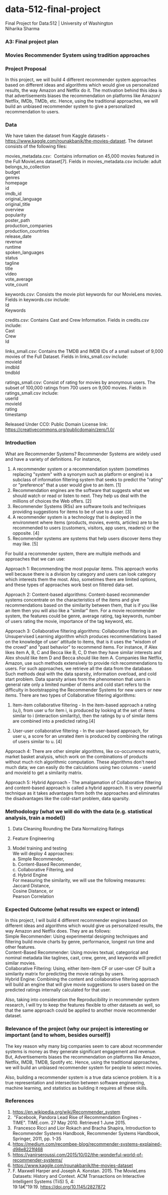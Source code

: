 # data-512-final-project
Final Project for Data:512 | University of Washington   
Niharika Sharma

### A3: Final project plan
### Movies Recommender System using tradition approaches

### Project Proposal
In this project, we will build 4 different recommender system approaches based on different ideas and algorithms which would give us personalized results, the way Amazon and Netflix do it. The motivation behind this idea is that advertisements biases the recommendation on platforms like Amazon/ Netflix, IMDb, TMDb, etc. Hence, using the traditional approaches, we will build an unbiased recommender system to give a personalized recommendation to users.

### Data 
We have taken the dataset from Kaggle datasets - https://www.kaggle.com/rounakbanik/the-movies-dataset. The dataset consists of the following files:

movies_metadata.csv:  Contains information on 45,000 movies featured in the Full MovieLens dataset[7]. 
Fields in movies_metadata.csv include:
adult   
belongs_to_collection   
budget    
genres    
homepage   
id    
imdb_id    
original_language    
original_title   
overview   
popularity   
poster_path   
production_companies   
production_countries   
release_date   
revenue   
runtime   
spoken_languages   
status   
tagline   
title   
video  
vote_average   
vote_count   

keywords.csv: Consists the movie plot keywords for our MovieLens movies. 
Fields in keywords.csv include:   
Id  
Keywords  

credits.csv: Contains Cast and Crew Information. 
Fields in credits.csv include:  
Cast   
Crew   
Id   

links_small.csv: Contains the TMDB and IMDB IDs of a small subset of 9,000 movies of the Full Dataset.
Fields in links_small.csv include:  
movieId   
imdbId   
tmdbId   
 
ratings_small.csv: Consist of rating for movies by anonymous users. The subset of 100,000 ratings from 700 users on 9,000 movies.
Fields in ratings_small.csv include:  
userId   
movieId   
rating    
timestamp   

Released Under CC0: Public Domain 
License link: https://creativecommons.org/publicdomain/zero/1.0/


### Introduction

What are Recommender Systems?
Recommender Systems are widely used and have a variety of definitions. For instance,
1. A recommender system or a recommendation system (sometimes replacing "system" with a synonym such as platform or engine) is a subclass of information filtering system that seeks to predict the "rating" or "preference" that a user would give to an item. [1]  
2. Recommendation engines are the software that suggests what we should watch or read or listen to next. They help us deal with the millions of choices the Web offers. [2] 
3. Recommender Systems (RSs) are software tools and techniques providing suggestions for items to be of use to a user. [3] 
4. A recommender system is a technology that is deployed in the environment where items (products, movies, events, articles) are to be recommended to users (customers, visitors, app users, readers) or the opposite. [4] 
5. Recommender systems are systems that help users discover items they may like. [5]

For build a recommender system, there are multiple methods and approaches that we can use: 

Approach 1: Recommending the most popular items. This approach works well because there is a division by category and users can look category which interests them the most. Also, sometimes there are limited options, and these types of approaches work best on filtered data-set.

Approach 2: Content-based algorithms: Content-based recommender systems concentrate on the characteristics of the items and give recommendations based on the similarity between them, that is if you like an item then you will also like a “similar” item. For a movie recommender system, the features could be genre, average rating, tag keywords, number of users rating the movie, importance of the tag keyword, etc.

Approach 3: Collaborative filtering algorithms: Collaborative filtering is an Unsupervised Learning algorithm which produces recommendations based on the knowledge of user’ attitude to items, that is it uses the “wisdom of the crowd” and "past behavior" to recommend items. For instance, if Alex likes item A, B, C and Becca like B, C, D then they have similar interests and Alex should like item D and Becca should like item A. Companies like Netflix, Amazon,
use such methods extensively to provide rich recommendations to users. For such approaches, we retrieve all the data from the database. 
Such methods deal with the data sparsity, information overload, and cold start problem. Data sparsity arises from the phenomenon that users in general rate only a limited number of items and cold start refers to the difficulty in bootstrapping the Recommender Systems for new users or new items. 
There are two types of Collaborative filtering algorithms:
1. Item-item collaborative filtering - In the item-based approach a rating (u,i), from user u for item i, is produced by looking at the set of items similar to i (interaction similarity), then the ratings by u of similar items are combined into a predicted rating.[4]

2. User-user collaborative filtering - In the user-based approach, for user u, a score for an unrated item is produced by combining the ratings of users similar to u. [4]

Approach 4: There are other simpler algorithms, like co-occurrence matrix, market basket analysis, which work on the combinations of products without much rich algorithmic computation. These algorithms don't need much data; we can easily do the calculations using two columns - userId and movieId to get a similarity matrix. 

Approach 5: Hybrid Approach -  The amalgamation of Collaborative filtering and content-based approach is called a hybrid approach. It is very powerful technique as it takes advantages from both the approaches and eliminates the disadvantages like the cold-start problem, data sparsity. 
 
### Methodology (what we will do with the data (e.g. statistical analysis, train a model))
1. Data Cleaning
    Rounding the Data
    Normalizing Ratings

2. Feature Engineering

3. Model training and testing  
    We will deploy 4 approaches:   
    a. Simple Recommender,   
    b. Content-Based Recommender,  
    c. Collaborative Filtering, and  
    d. Hybrid Engine  
      For measuring the similarity, we will use the following measures:    
      Jaccard Distance,   
      Cosine Distance, or  
      Pearson Correlation  

### Expected Outcome (what results we expect or intend)

In this project, I will build 4 different recommender engines based on different ideas and algorithms which would give us personalized results, the way Amazon and Netflix does. They are as follows:  
Simple Recommender: Using experimental designing techniques and filtering build movie charts by genre, performance, longest run time and other features.  
Content-Based Recommender: Using movies textual, categorical and nominal metadata like taglines, cast, crew, genre, and keywords will predict similar movies.   
Collaborative Filtering: Using, either item-item CF or user-user CF built a similarity matrix for predicting the movie ratings by users.  
Hybrid Engine: Combining the content and collaborative filtering approach will build an engine that will give movie suggestions to users based on the predicted ratings internally calculated for that user.   

Also, taking into consideration the Reproducibility in recommender system research, I will try to keep the features flexible to other datasets as well, so that the same approach could be applied to another movie recommender dataset.  

### Relevance of the project (why our project is interesting or important (and to whom, besides ourself))
The key reason why many big companies seem to care about recommender systems is money as they generate significant engagement and revenue. But, Advertisements biases the recommendation on platforms like Amazon, Netflix, IMDB, TMDB, Spotify etc. Hence, using the traditional approaches, we will build an unbiased recommender system for people to select movies.   

Also, building a recommender system is a true data science problem. It is a true representation and intersection between software engineering, machine learning, and statistics as building it requires all these skills. 

### References
1. https://en.wikipedia.org/wiki/Recommender_system
2.  "Facebook, Pandora Lead Rise of Recommendation Engines - TIME". TIME.com. 27 May 2010. Retrieved 1 June 2015.
3.  Francesco Ricci and Lior Rokach and Bracha Shapira, Introduction to Recommender Systems Handbook, Recommender Systems Handbook, Springer, 2011, pp. 1-35
4. https://medium.com/recombee-blog/recommender-systems-explained-d98e8221f468
5. https://yanirseroussi.com/2015/10/02/the-wonderful-world-of-recommender-systems/
6. https://www.kaggle.com/rounakbanik/the-movies-dataset
7. F. Maxwell Harper and Joseph A. Konstan. 2015. The MovieLens Datasets: History and Context. ACM Transactions on Interactive Intelligent Systems (TiiS) 5, 4: 19:1â€“19:19. https://doi.org/10.1145/2827872



